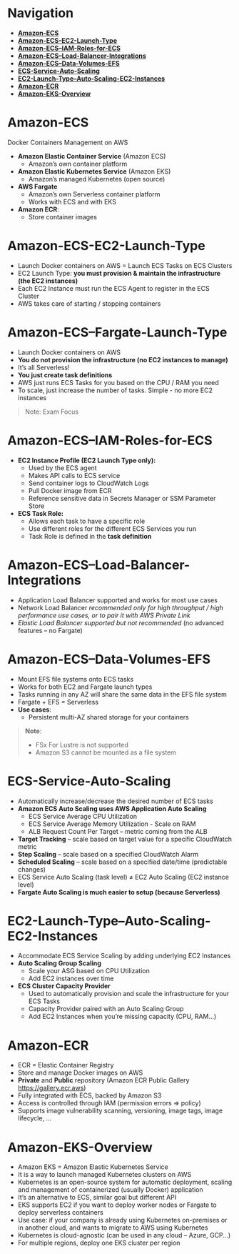 # Navigation
- [**Amazon-ECS**](#Amazon-ECS)
- [**Amazon-ECS-EC2-Launch-Type**](#Amazon-ECS-EC2-Launch-Type)
- [**Amazon-ECS–IAM-Roles-for-ECS**](#Amazon-ECS–IAM-Roles-for-ECS)
- [**Amazon-ECS–Load-Balancer-Integrations**](#Amazon-ECS–Load-Balancer-Integrations)
- [**Amazon-ECS–Data-Volumes-EFS**](#Amazon-ECS–Data-Volumes-EFS)
- [**ECS-Service-Auto-Scaling**](#ECS-Service-Auto-Scaling)
- [**EC2-Launch-Type–Auto-Scaling-EC2-Instances**](#EC2-Launch-Type–Auto-Scaling-EC2-Instances)
- [**Amazon-ECR**](#Amazon-ECR)
- [**Amazon-EKS-Overview**](#Amazon-EKS-Overview)
# Amazon-ECS
Docker Containers Management on AWS
- **Amazon Elastic Container Service** (Amazon ECS)  
	- Amazon’s own container platform  
- **Amazon Elastic Kubernetes Service** (Amazon EKS)  
	- Amazon’s managed Kubernetes (open source)  
- **AWS Fargate**  
	- Amazon’s own Serverless container platform  
	- Works with ECS and with EKS  
- **Amazon ECR**:  
	- Store container images
# Amazon-ECS-EC2-Launch-Type
- Launch Docker containers on AWS = Launch ECS Tasks on ECS Clusters  
- EC2 Launch Type: **you must provision & maintain the infrastructure (the EC2 instances)**  
- Each EC2 Instance must run the ECS Agent to register in the ECS Cluster  
- AWS takes care of starting / stopping containers
# Amazon-ECS–Fargate-Launch-Type
- Launch Docker containers on AWS  
- **You do not provision the infrastructure (no EC2 instances to manage)**
- It’s all Serverless!  
- **You just create task definitions**  
- AWS just runs ECS Tasks for you based on the CPU / RAM you need  
- To scale, just increase the number of tasks. Simple - no more EC2 instances
> Note: Exam Focus

# Amazon-ECS–IAM-Roles-for-ECS  
- **EC2 Instance Profile (EC2 Launch Type only):**  
	- Used by the ECS agent  
	- Makes API calls to ECS service  
	- Send container logs to CloudWatch Logs  
	- Pull Docker image from ECR  
	- Reference sensitive data in Secrets Manager or SSM Parameter Store  
- **ECS Task Role:**
	- Allows each task to have a specific role  
	- Use different roles for the different ECS Services you run  
	- Task Role is defined in the **task definition**
# Amazon-ECS–Load-Balancer-Integrations
- Application Load Balancer supported and works for most use cases  
- Network Load Balancer *recommended only for high throughput / high performance use cases, or to pair it with AWS Private Link*  
- *Elastic Load Balancer supported but not recommended* (no advanced features – no Fargate)
# Amazon-ECS–Data-Volumes-EFS
- Mount EFS file systems onto ECS tasks  
- Works for both EC2 and Fargate launch types  
- Tasks running in any AZ will share the same data in the EFS file system  
- Fargate + EFS = Serverless
- **Use cases**: 
	- Persistent multi-AZ shared storage for your containers  
> **Note**:  
> - FSx For Lustre is not supported  
> - Amazon S3 cannot be mounted as a file system

# ECS-Service-Auto-Scaling
- Automatically increase/decrease the desired number of ECS tasks  
- **Amazon ECS Auto Scaling uses AWS Application Auto Scaling**  
	- ECS Service Average CPU Utilization  
	- ECS Service Average Memory Utilization - Scale on RAM  
	- ALB Request Count Per Target – metric coming from the ALB  
- **Target Tracking** – scale based on target value for a specific CloudWatch metric  
- **Step Scaling** – scale based on a specified CloudWatch Alarm  
- **Scheduled Scaling** – scale based on a specified date/time (predictable changes)  
- ECS Service Auto Scaling (task level) ≠ EC2 Auto Scaling (EC2 instance level)  
- **Fargate Auto Scaling is much easier to setup (because Serverless)**
# EC2-Launch-Type–Auto-Scaling-EC2-Instances  
- Accommodate ECS Service Scaling by adding underlying EC2 Instances  
- **Auto Scaling Group Scaling**  
	- Scale your ASG based on CPU Utilization  
	- Add EC2 instances over time  
- **ECS Cluster Capacity Provider**  
	- Used to automatically provision and scale the infrastructure for your ECS Tasks  
	- Capacity Provider paired with an Auto Scaling Group  
	- Add EC2 Instances when you’re missing capacity (CPU, RAM...)
# Amazon-ECR  
- ECR = Elastic Container Registry  
- Store and manage Docker images on AWS  
- **Private** and **Public** repository (Amazon ECR Public Gallery https://gallery.ecr.aws)  
- Fully integrated with ECS, backed by Amazon S3  
- Access is controlled through IAM (permission errors => policy)  
- Supports image vulnerability scanning, versioning, image tags, image lifecycle, ... 
# Amazon-EKS-Overview  
- Amazon EKS = Amazon Elastic Kubernetes Service  
- It is a way to launch managed Kubernetes clusters on AWS  
- Kubernetes is an open-source system for automatic deployment, scaling and management of containerized (usually Docker) application  
- It’s an alternative to ECS, similar goal but different API  
- EKS supports EC2 if you want to deploy worker nodes or Fargate to deploy serverless containers  
- Use case: if your company is already using Kubernetes on-premises or in another cloud, and wants to migrate to AWS using Kubernetes  
- Kubernetes is cloud-agnostic (can be used in any cloud – Azure, GCP...)  
- For multiple regions, deploy one EKS cluster per region
